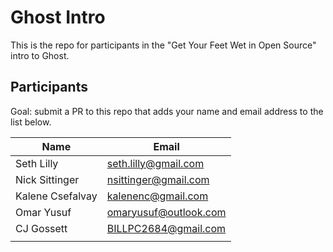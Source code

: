 # Ghost Intro

This is the repo for participants in the "Get Your Feet Wet in Open Source" intro to Ghost.

## Participants

Goal: submit a PR to this repo that adds your name and email address to the list below.

| Name | Email |
|---|---|
| Seth Lilly | seth.lilly@gmail.com |
| Nick Sittinger  | nsittinger@gmail.com  |
| Kalene Csefalvay  | kalenenc@gmail.com  |
| Omar Yusuf | omaryusuf@outlook.com   |
| CJ Gossett | BILLPC2684@gmail.com |
|   |   |
